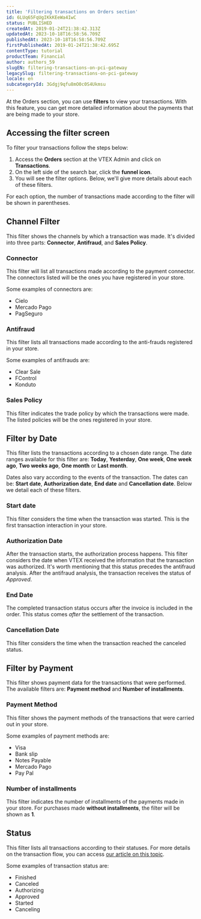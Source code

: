 ```yaml
---
title: 'Filtering transactions on Orders section'
id: 6LUq65FqUgIKkKEeWa4IwC
status: PUBLISHED
createdAt: 2019-01-24T21:38:42.313Z
updatedAt: 2023-10-18T16:58:56.709Z
publishedAt: 2023-10-18T16:58:56.709Z
firstPublishedAt: 2019-01-24T21:38:42.695Z
contentType: tutorial
productTeam: Financial
author: authors_59
slugEN: filtering-transactions-on-pci-gateway
legacySlug: filtering-transactions-on-pci-gateway
locale: en
subcategoryId: 3Gdgj9qfu8mO0c0S4Ukmsu
---
```


At the Orders section, you can use __filters__ to view your transactions. With this feature, you can get more detailed information about the payments that are being made to your store.

## Accessing the filter screen

To filter your transactions follow the steps below:

1. Access the __Orders__ section at the VTEX Admin and click on __Transactions__.
2. On the left side of the search bar, click the __funnel icon__.
3. You will see the filter options. Below, we'll give more details about each of these filters.

For each option, the number of transactions made according to the filter will be shown in parentheses.

## Channel Filter

This filter shows the channels by which a transaction was made. It's divided into three parts: __Connector__, __Antifraud__, and __Sales Policy__.

### Connector

This filter will list all transactions made according to the payment connector. The connectors listed will be the ones you have registered in your store.

Some examples of connectors are:
- Cielo
- Mercado Pago
- PagSeguro

### Antifraud

This filter lists all transactions made according to the anti-frauds registered in your store.

Some examples of antifrauds are:
- Clear Sale
- FControl
- Konduto

### Sales Policy

This filter indicates the trade policy by which the transactions were made. The listed policies will be the ones registered in your store.

## Filter by Date

This filter lists the transactions according to a chosen date range. The date ranges available for this filter are: __Today__, __Yesterday__, __One week__, __One week ago__, __Two weeks ago__, __One month__ or __Last month__.

Dates also vary according to the events of the transaction. The dates can be: __Start date__, __Authorization date__, __End date__ and __Cancellation date__. Below we detail each of these filters.

### Start date

This filter considers the time when the transaction was started. This is the first transaction interaction in your store.

### Authorization Date

After the transaction starts, the authorization process happens. This filter considers the date when VTEX received the information that the transaction was authorized. It's worth mentioning that this status precedes the antifraud analysis. After the antifraud analysis, the transaction receives the status of *Approved*.

### End Date

The completed transaction status occurs after the invoice is included in the order. This status comes *after* the settlement of the transaction.

### Cancellation Date

This filter considers the time when the transaction reached the canceled status.

## Filter by Payment

This filter shows payment data for the transactions that were performed. The available filters are: __Payment method__ and __Number of installments__.

### Payment Method

This filter shows the payment methods of the transactions that were carried out in your store.

Some examples of payment methods are:

- Visa
- Bank slip
- Notes Payable
- Mercado Pago
- Pay Pal

### Number of installments

This filter indicates the number of installments of the payments made in your store. For purchases made __without installments__, the filter will be shown as __1__.

## Status

This filter lists all transactions according to their statuses. For more details on the transaction flow, you can access [our article on this topic](/en/faq/transaction-flow-in-pci-gateway).

Some examples of transaction status are:

- Finished
- Canceled
- Authorizing
- Approved
- Started
- Canceling
